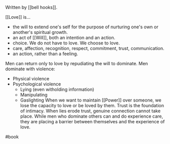 Written by [[bell hooks]].

[[Love]] is...
- the will to extend one's self for the purpose of nurturing one's own or another's spiritual growth.
- an act of [[Will]], both an intention and an action.
- choice. We do not have to love. We choose to love.
- care, affection, recognition, respect, commitment, trust, communication.
- an action, rather than a feeling.

Men can return only to love by repudiating the will to dominate. Men dominate with violence:
- Physical violence
- Psychological violence
	- Lying (even witholding information)
	- Manipulating
	- Gaslighting
When we want to maintain [[Power]] over someone, we lose the capacity to love or be loved by them. Trust is the foundation of intimacy. When lies erode trust, genuine connection cannot take place. While men who dominate others can and do experience care, they are placing a barrier between themselves and the experience of love.

#book 
